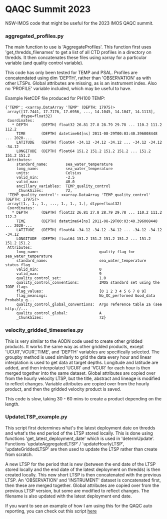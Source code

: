 # QAQC Summit 2023

 NSW-IMOS code that might be useful for the 2023 IMOS QAQC summit.
 
### aggregated_profiles.py
 
The main function to use is 'AggregateProfiles'. This function first uses 'get_thredds_filenames' to get a list of all CTD profiles in a directory on thredds. It then concatenates these files using xarray for a particular variable (and quality control variable). 

This code has only been tested for TEMP and PSAL. Profiles are concatendated using dim 'DEPTH', rather than 'OBSERVATION' as with other LTSPs. Global attributes are missing, as is an instrument index. Also no 'PROFILE' variable included, which may be useful to have. 

Example NetCDF file produced for PH100 TEMP:

```
{'TEMP': <xarray.DataArray 'TEMP' (DEPTH: 17975)>
 array([17.7441, 17.7176, 17.6956, ..., 14.1045, 14.1047, 14.1113],
       dtype=float32)
 Coordinates:
   * DEPTH      (DEPTH) float32 26.81 27.8 28.79 29.78 ... 110.2 111.2 112.2
     TIME       (DEPTH) datetime64[ns] 2011-08-29T00:03:40.396008448 ... 2020-...
     LATITUDE   (DEPTH) float64 -34.12 -34.12 -34.12 ... -34.12 -34.12 -34.12
     LONGITUDE  (DEPTH) float64 151.2 151.2 151.2 151.2 ... 151.2 151.2 151.2
 Attributes:
     standard_name:        sea_water_temperature
     long_name:            sea_water_temperature
     units:                Celsius
     valid_min:            -2.5
     valid_max:            40.0
     ancillary_variables:  TEMP_quality_control
     _ChunkSizes:          72,
 'TEMP_quality_control': <xarray.DataArray 'TEMP_quality_control' (DEPTH: 17975)>
 array([1., 1., 1., ..., 1., 1., 1.], dtype=float32)
 Coordinates:
   * DEPTH      (DEPTH) float32 26.81 27.8 28.79 29.78 ... 110.2 111.2 112.2
     TIME       (DEPTH) datetime64[ns] 2011-08-29T00:03:40.396008448 ... 2020-...
     LATITUDE   (DEPTH) float64 -34.12 -34.12 -34.12 ... -34.12 -34.12 -34.12
     LONGITUDE  (DEPTH) float64 151.2 151.2 151.2 151.2 ... 151.2 151.2 151.2
 Attributes:
     long_name:                           quality flag for sea_water_temperature
     standard_name:                       sea_water_temperature status_flag
     valid_min:                           0
     valid_max:                           9
     quality_control_set:                 1.0
     quality_control_conventions:         IMOS standard set using the IODE flags
     flag_values:                         [0 1 2 3 4 5 6 7 8 9]
     flag_meanings:                       No_QC_performed Good_data Probably_g...
     quality_control_global_conventions:  Argo reference table 2a (see http://...
     quality_control_global:              A
     _ChunkSizes:                         72}
```

### velocity_gridded_timeseries.py

This is very similar to the AODN code used to create other gridded products. 
It works the same way as other gridded products, except 'UCUR','VCUR','TIME', and 'DEPTH' variables are specifically selected. The groupby method is used similarly to grid the data every hour and linear interplation is used to get data at target depths. Longitude and latitude are added, and then interpolated 'UCUR' and 'VCUR' for each hour is then merged together into the same dataset. Global attributes are copied over from the hourly velocity LTSP, but the title, abstract and lineage is modified to reflect changes. Variable attributes are copied over from the hourly product, and then the gridded velocity product is saved. 

This code is slow, taking 30 - 60 mins to create a product depending on the length. 

### UpdateLTSP_example.py

This script first determines what's the latest deployment date on thredds and what's the end period of the LTSP stored locally. This is done using functions 'get_latest_deployment_date' which is used in 'determUpdate'. Functions 'updateAggregatedLTSP' / 'updateHourlyLTSP', 'updateGriddedLTSP' are then used to update the LTSP rather than create from scratch. 

A new LTSP for the period that is new (between the end date of the LTSP stored locally and the end date of the latest deployment on thredds) is then created locally. This new short LTSP is then concatenated with the previous LTSP. An 'OBSERVATION' and 'INSTRUMENT' dataset is concatenated first, then these are merged together. Global attributes are copied over from the previous LTSP version, but some are modified to reflect changes. The filename is also updated with the latest deployment end date. 

If you want to see an example of how I am using this for the QAQC auto reporting, you can check out this script [here](https://github.com/mphemming/QAQC_report_code/blob/master/Code/QCreport_checkLTSPs.py)


